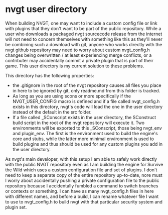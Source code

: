# nvgt user directory
When building NVGT, one may want to include a custom config file or link with plugins that they don't want to be part of the public repository. While a user who downloads a packaged nvgt sourcecode release from the internet will not need to concern themselves with something like this as they'll never be combining such a download with git, anyone who works directly with the nvgt github repository may need to worry about custom nvgt_config.h changes being overwritten / at least experiencing merge conflicts, or a contributer may accidentally commit a private plugin that is part of their game. This user directory is my current solution to these problems.

This directory has the following properties:
* the .gitignore in the root of the nvgt repository causes all files you place in here to be ignored by git, only readme.md from this folder is tracked.
* As long as you are using scons or more specifically if the NVGT_USER_CONFIG macro is defined and if a file called nvgt_config.h exists in this directory, nvgt's code will load the one in the user directory instead of the default in the src folder.
* If a file called _SConscript exists in the user directory, the SConstruct build script in the root of the nvgt repository will execute it. Two environments will be exported to this _SConscript, those being nvgt_env and plugin_env. The first is the environment used to build the engine's core and stubs, while the latter more minimal environment is used to build plugins and thus should be used for any custom plugins you add in the user directory.

As nvgt's main developer, with this setup I am able to safely work directly with the public NVGT repository even as I am building the engine for Survive the Wild which uses a custom configuration file and set of plugins. I don't need to keep a separate copy of the entire repository up-to-date, nore must I worry about accidentally pushing a private configuration file to the public repository because I accidentally fumbled a command to switch branches or contexts or something. I can have as many nvgt_config.h files in here with different names, and before a build, I can rename whatever file I want to use to nvgt_config.h to build nvgt with that particular security system and plugin set.
